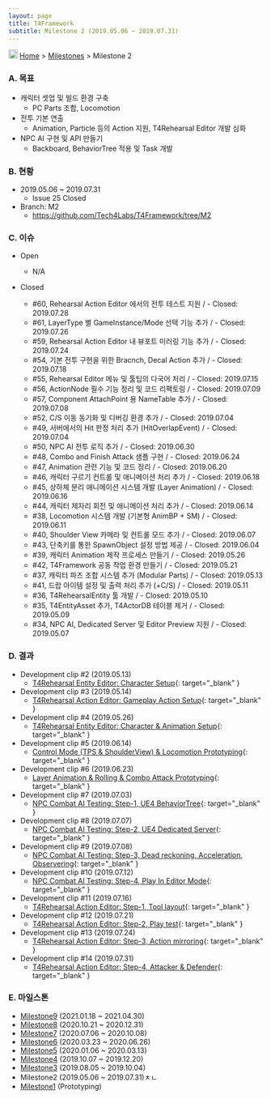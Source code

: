 ```yaml
---
layout: page
title: T4Framework
subtitle: Milestone 2 (2019.05.06 ~ 2019.07.31)
---
```

<img src="https://t4framework.com/img/Folders2.png" width="18px" height="18px"> [Home](https://t4framework.com/index) > [Milestones](https://t4framework.com/T4Framework_Milestones/) > Milestone 2

### A. 목표

- 캐릭터 셋업 및 빌드 환경 구축
  - PC Parts 조합, Locomotion
- 전투 기본 연출
  - Animation, Particle 등의 Action 지원, T4Rehearsal Editor 개발 심화
- NPC AI 구현 및 API 만들기
  - Backboard, BehaviorTree 적용 및 Task 개발

### B. 현황

- 2019.05.06 ~ 2019.07.31
  - Issue 25 Closed
- Branch: M2
  - <https://github.com/Tech4Labs/T4Framework/tree/M2>

### C. 이슈

- Open
  - N/A
  
- Closed
  - #60, Rehearsal Action Editor 에서의 전투 테스트 지원 / - Closed: 2019.07.28
  - #61, LayerType 별 GameInstance/Mode 선택 기능 추가 / - Closed: 2019.07.26
  - #59, Rehearsal Action Editor 내 뷰포트 미러링 기능 추가 / - Closed: 2019.07.24
  - #54, 기본 전투 구현을 위한 Bracnch, Decal Action 추가 / - Closed: 2019.07.18
  - #55, Rehearsal Editor 메뉴 및 툴팁의 다국어 처리 / - Closed: 2019.07.15
  - #56, ActionNode 필수 기능 정리 및 코드 리팩토링 / - Closed: 2019.07.09
  - #57, Component AttachPoint 용 NameTable 추가 / - Closed: 2019.07.08
  - #52, C/S 이동 동기화 및 디버깅 환경 추가 / - Closed: 2019.07.04
  - #49, 서버에서의 Hit 판정 처리 추가 (HitOverlapEvent) / - Closed: 2019.07.04
  - #50, NPC AI 전투 로직 추가 / - Closed: 2019.06.30
  - #48, Combo and Finish Attack 샘플 구현 / - Closed: 2019.06.24
  - #47, Animation 관련 기능 및 코드 정리 / - Closed: 2019.06.20
  - #46, 캐릭터 구르기 컨트롤 및 애니메이션 처리 추가 / - Closed: 2019.06.18
  - #45, 상하체 분리 애니메이션 시스템 개발 (Layer Animation) / - Closed: 2019.06.16
  - #44, 캐릭터 제자리 회전 및 애니메이션 처리 추가 / - Closed: 2019.06.14
  - #38, Locomotion 시스템 개발 (기본형 AnimBP + SM) / - Closed: 2019.06.11
  - #40, Shoulder View 카메라 및 컨트롤 모드 추가 / - Closed: 2019.06.07
  - #43, 단축키를 통한 SpawnObject 설정 방법 제공 / - Closed: 2019.06.04
  - #39, 캐릭터 Animation 제작 프로세스 만들기 / - Closed: 2019.05.26
  - #42, T4Framework 공동 작업 환경 만들기 / - Closed: 2019.05.21
  - #37, 캐릭터 파츠 조합 시스템 추가 (Modular Parts) / - Closed: 2019.05.13
  - #41, 드랍 아이템 설정 및 출력 처리 추가 (+C/S) / - Closed: 2019.05.11
  - #36, T4RehearsalEntity 툴 개발 / - Closed: 2019.05.10
  - #35, T4EntityAsset 추가, T4ActorDB 테이블 제거 / - Closed: 2019.05.09
  - #34, NPC AI, Dedicated Server 및 Editor Preview 지원 / - Closed: 2019.05.07
  
### D. 결과

- Development clip #2 (2019.05.13)
  - [T4Rehearsal Entity Editor: Character Setup](https://youtu.be/pA4cK60z0Bs){: target="_blank" }
- Development clip #3 (2019.05.14)
  - [T4Rehearsal Action Editor: Gameplay Action Setup](https://youtu.be/shc2cLraU6M){: target="_blank" }
- Development clip #4 (2019.05.26)
  - [T4Rehearsal Entity Editor: Character & Animation Setup](https://youtu.be/KjuzWBJAGOQ){: target="_blank" }
- Development clip #5 (2019.06.14)
  - [Control Mode (TPS & ShoulderView) & Locomotion Prototyping](https://youtu.be/gGSFkACqXNU){: target="_blank" }
- Development clip #6 (2019.06.23)
  - [Layer Animation & Rolling & Combo Attack Prototyping](https://youtu.be/IUq6cL5ZYy8){: target="_blank" }
- Development clip #7 (2019.07.03)
  - [NPC Combat AI Testing: Step-1, UE4 BehaviorTree](https://youtu.be/4GPOaHegEK4){: target="_blank" }
- Development clip #8 (2019.07.07)
  - [NPC Combat AI Testing: Step-2, UE4 Dedicated Server](https://youtu.be/QQQhenW6Mwo){: target="_blank" }
- Development clip #9 (2019.07.08)
  - [NPC Combat AI Testing: Step-3, Dead reckoning, Acceleration, Observering](https://youtu.be/Q5XQ3EqGp0Y){: target="_blank" }
- Development clip #10 (2019.07.12)
  - [NPC Combat AI Testing: Step-4,  Play In Editor Mode](https://youtu.be/4D049UlPwFM){: target="_blank" }
- Development clip #11 (2019.07.16)
  - [T4Rehearsal Action Editor: Step-1, Tool layout](https://youtu.be/530hhDENDpE){: target="_blank" }
- Development clip #12 (2019.07.21)
  - [T4Rehearsal Action Editor: Step-2, Play test](https://youtu.be/uaBcZND5UtA){: target="_blank" }
- Development clip #13 (2019.07.24)
  - [T4Rehearsal Action Editor: Step-3, Action mirroring](https://youtu.be/K1nw7H368Fw){: target="_blank" }
- Development clip #14 (2019.07.31)
  - [T4Rehearsal Action Editor: Step-4, Attacker & Defender](https://youtu.be/P0rQu-Ff-6Y){: target="_blank" }

### E. 마일스톤

- [Milestone9](https://t4framework.com/T4Framework_Milestone9_Achieved/) (2021.01.18 ~ 2021.04.30)
- [Milestone8](https://t4framework.com/T4Framework_Milestone8_Achieved/) (2020.10.21 ~ 2020.12.31)
- [Milestone7](https://t4framework.com/T4Framework_Milestone7_Achieved/) (2020.07.06 ~ 2020.10.08)
- [Milestone6](https://t4framework.com/T4Framework_Milestone6_Achieved/) (2020.03.23 ~ 2020.06.26)
- [Milestone5](https://t4framework.com/T4Framework_Milestone5_Achieved/) (2020.01.06 ~ 2020.03.13)
- [Milestone4](https://t4framework.com/T4Framework_Milestone4_Achieved/) (2019.10.07 ~ 2019.12.20)
- [Milestone3](https://t4framework.com/T4Framework_Milestone3_Achieved/) (2019.08.05 ~ 2019.10.04)
- Milestone2 (2019.05.06 ~ 2019.07.31)ㅊㄴ
- [Milestone1](https://t4framework.com/T4Framework_Milestone1_Achieved/) (Prototyping)
